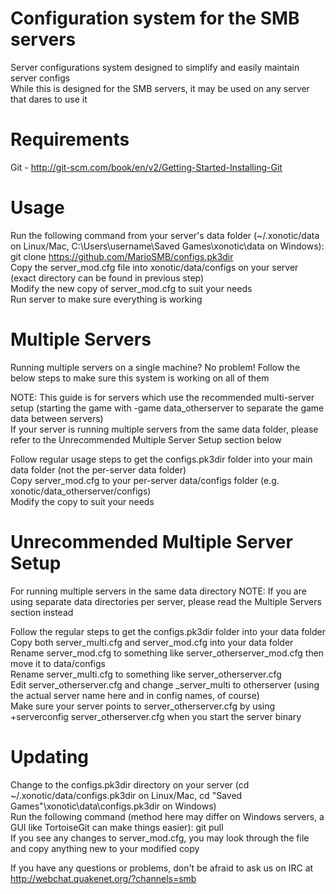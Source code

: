 Configuration system for the SMB servers
========================================

Server configurations system designed to simplify and easily maintain server configs  
While this is designed for the SMB servers, it may be used on any server that dares to use it



Requirements
============

Git - http://git-scm.com/book/en/v2/Getting-Started-Installing-Git


Usage
=====

Run the following command from your server's data folder (~/.xonotic/data on Linux/Mac, C:\Users\username\Saved Games\xonotic\data on Windows):  
		git clone https://github.com/MarioSMB/configs.pk3dir  
Copy the server_mod.cfg file into xonotic/data/configs on your server (exact directory can be found in previous step)  
Modify the new copy of server_mod.cfg to suit your needs  
Run server to make sure everything is working   


Multiple Servers
================

Running multiple servers on a single machine? No problem! Follow the below steps to make sure this system is working on all of them  

NOTE: This guide is for servers which use the recommended multi-server setup (starting the game with -game data_otherserver to separate the game data between servers)  
If your server is running multiple servers from the same data folder, please refer to the Unrecommended Multiple Server Setup section below  

Follow regular usage steps to get the configs.pk3dir folder into your main data folder (not the per-server data folder)  
Copy server_mod.cfg to your per-server data/configs folder (e.g. xonotic/data_otherserver/configs)  
Modify the copy to suit your needs  


Unrecommended Multiple Server Setup
===================================

For running multiple servers in the same data directory
NOTE: If you are using separate data directories per server, please read the Multiple Servers section instead

Follow the regular steps to get the configs.pk3dir folder into your data folder  
Copy both server_multi.cfg and server_mod.cfg into your data folder  
Rename server_mod.cfg to something like server_otherserver_mod.cfg then move it to data/configs  
Rename server_multi.cfg to something like server_otherserver.cfg  
Edit server_otherserver.cfg and change _server_multi to otherserver (using the actual server name here and in config names, of course)   
Make sure your server points to server_otherserver.cfg by using +serverconfig server_otherserver.cfg when you start the server binary  


Updating
========

Change to the configs.pk3dir directory on your server (cd ~/.xonotic/data/configs.pk3dir on Linux/Mac, cd "Saved Games"\xonotic\data\configs.pk3dir on Windows)  
Run the following command (method here may differ on Windows servers, a GUI like TortoiseGit can make things easier): git pull  
If you see any changes to server_mod.cfg, you may look through the file and copy anything new to your modified copy 



If you have any questions or problems, don't be afraid to ask us on IRC at http://webchat.quakenet.org/?channels=smb  